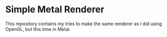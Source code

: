 # Simple Metal Renderer

This repository contains my tries to make the same renderer as I did using OpenGL, but this time in Metal.
